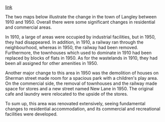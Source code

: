 [link](https://www.ielts-writing.info/EXAM/academic_writing_samples_task_1/1108/)

The two maps below illustrate the change in the town of Langley between 1910 and 1950. Overall there were some significant changes in residential and commercial areas.

In 1910, a large of areas were occupied by industrial facilities, but in 1950, they had disappeared. In addition, in 1910, a railway ran through the neighbourhood, whereas in 1950, the railway had been removed. Furthermore, the townhouses which used to dominate in 1910 had been replaced by blocks of flats in 1950. As for the wastelands in 1910, they had been all assigned for other amenities in 1950.

Another major change to this area in 1950 was the demolition of houses on Sherman street made room for a spacious park with a children's play area. On the commercial side, the removal of townhouses and the railway made space for stores and a new street named New Lane in 1950. The original cafe and laundry were relocated to the upside of the stores.

To sum up, this area was renovated extensively, seeing fundamental changes to residential accommodation, and its commercial and recreational facilities were developed.